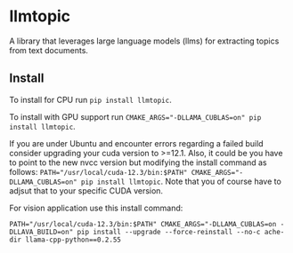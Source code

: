 # llmtopic
A library that leverages large language models (llms) for extracting topics from text documents.

## Install
To install for CPU run `pip install llmtopic`.

To install with GPU support run `CMAKE_ARGS="-DLLAMA_CUBLAS=on" pip install llmtopic`.

If you are under Ubuntu and encounter errors regarding a failed build consider upgrading your cuda version to >=12.1. Also, it could be you have to point to the new nvcc version but modifying the install command as follows: `PATH="/usr/local/cuda-12.3/bin:$PATH" CMAKE_ARGS="-DLLAMA_CUBLAS=on" pip install llmtopic`. Note that you of course have to adjsut that to your specific CUDA version.

For vision application use this install command:

`PATH="/usr/local/cuda-12.3/bin:$PATH" CMAKE_ARGS="-DLLAMA_CUBLAS=on -DLLAVA_BUILD=on" pip install --upgrade --force-reinstall --no-c
ache-dir llama-cpp-python==0.2.55`